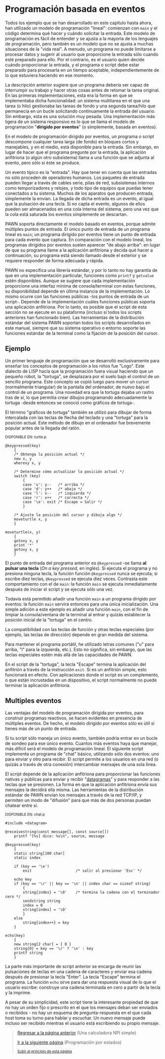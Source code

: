 # Programación basada en eventos
Todos los ejemplo que se han desarrollado en este capítulo hasta ahora, han utilizado un modelo de programación "lineal": comienzan con `main` y el código determina qué hacer y cuándo solicitar la entrada. Este modelo de programación es fácil de entender y se ajusta a la mayoría de los lenguajes de programación, pero también es un modelo que no se ajusta a muchas situaciones de la "vida real". A menudo, un programa no puede limitarse a procesar datos y sugerir al usuario que proporcione la entrada sólo cuando esté preparado para ello. Por el contrario, es el usuario quien decide cuándo proporcionar la entrada, y el programa o script debe estar preparado para procesarla en un tiempo aceptable, independientemente de lo que estuviera haciendo en ese momento.

La descripción anterior sugiere que un programa debería ser capaz de interrumpir su trabajo y hacer otras cosas antes de retomar la tarea original. En las primeras implementaciones, esta era la forma en que se implementaba dicha funcionalidad: un sistema multitarea en el que una tarea (o hilo) gestionaba las tareas de fondo y una segunda tarea/hilo que permanecía en un bucle solicitando continuamente la entrada del usuario. Sin embargo, esta es una solución muy pesada. Una implementación más ligera de un sistema responsivo es lo que se llama el modelo de programación "**dirigido por eventos**" (o simplemente, basada en eventos).

En el modelo de programación dirigido por eventos, un programa o script descompone cualquier tarea larga (de fondo) en bloques cortos y manejables, y en el medio, está disponible para la entrada. Sin embargo, en lugar de hacer que el programa pregunte por la entrada, la aplicación anfitriona (o algún otro subsistema) llama a una función que se adjunta al evento, pero sólo si éste se produce.

Un evento típico es la "entrada". Hay que tener en cuenta que las entradas no sólo proceden de operadores humanos. Los paquetes de entrada pueden llegar a través de cables serie, pilas de red, subsistemas internos como temporizadores y relojes, y todo tipo de equipos que puedas tener conectados a tu sistema. Muchos de los aparatos que producen entrada, simplemente la envían. La llegada de dicha entrada es un evento, al igual que la pulsación de una tecla. Si no capta el evento, algunos de ellos pueden ser almacenados en una
cola interna del sistema, pero una vez que la cola está saturada los eventos simplemente se descartan.

PAWN soporta directamente el modelo basado en eventos, porque admite múltiples puntos de entrada. El único punto de entrada de un programa lineal es `main`; un programa dirigido por eventos tiene un punto de entrada para cada evento que captura. En comparación con el modelo lineal, los programas dirigidos por eventos suelen aparecer "de abajo arriba": en lugar de que su programa llame a la aplicación anfitriona y decida qué hacer a continuación, su programa está siendo llamado desde el exterior y se requiere responder de forma adecuada y rápida.

PAWN no especifica una librería estándar, y por lo tanto no hay garantía de que en una implementación particular, funciones como `printf` y `getvalue` estén disponibles. Aunque se sugiere que cada implementación proporcione una interfaz mínima de consola/terminal con estas funciones, su disponibilidad depende en última instancia de la implementación.
Lo mismo ocurre con las funciones públicas -los puntos de entrada de un script-. Depende de la implementación cuáles funciones públicas soporta una aplicación anfitriona. Por lo tanto, es posible que el script de esta sección no se ejecute en su plataforma (incluso si todos los scripts anteriores han funcionado bien). Las herramientas de la distribución estándar del sistema PAWN soportan todos los scripts desarrollados en este manual, siempre que
su sistema operativo o entorno soporte las funciones estándar de la terminal
como la fijación de la posición del cursor.

## Ejemplo
Un primer lenguaje de programación que se desarrolló exclusivamente para enseñar los conceptos de programación a los niños fue "Logo". Este dialecto de LISP hacía que la programación fuera visual haciendo que un pequeño robot, la "tortuga", se desplazara por el suelo bajo el control de un sencillo programa. Este concepto se copió luego para mover un cursor (normalmente triangular) de la pantalla del ordenador, de nuevo bajo el control de un programa. Una novedad era que la tortuga dejaba un rastro tras de sí, lo que permitía crear dibujos programando adecuadamente la tortuga -desde entonces se conoció como gráficos de tortuga-.

El término "gráficos de tortuga" también se utilizó para dibujar de forma intercalada con las teclas de flecha del teclado y una "tortuga" para la posición actual. Este método de dibujo en el ordenador fue brevemente popular antes de la llegada del ratón.

<sub>DISPONIBLE EN: turtle.p</sub>
```pawn
@keypressed(key)
    {
    /* Obtenga la posición actual */
    new x, y
    wherexy x, y

    /* Determine cómo actualizar la posición actual */
    switch (key)
        {
        case 'u': y--   /* arriba */
        case 'd': y++   /* abajo */
        case 'l': x--   /* izquierda */
        case 'r': x++   /* correcta */
        case '\e': exit /* Escape = Salir */
        }

    /* Ajuste la posición del cursor y dibuja algo */
    moveturtle x, y
    }

moveturtle(x, y)
    {
    gotoxy x, y
    print '*'
    gotoxy x, y
    }
```

El punto de entrada del programa anterior es `@keypressed` -se llama **al pulsar una tecla** (*On a key pressed*, en inglés). Si ejecuta el programa y no presiona ninguna tecla, la función
función `@keypressed` nunca se ejecuta; si escribe diez teclas, `@keypressed` se ejecuta diez veces. Contrasta este comportamiento con el de `main`: la función `main` se ejecuta inmediatamente después de iniciar el script y se ejecuta sólo una vez.

Todavía está permitido añadir una función `main` a un programa dirigido por eventos: la función `main` servirá entonces para una única inicialización. Una simple adición a este ejemplo es añadir una función `main`, con el fin de limpiar la consola/ventana de la terminal al entrar y quizás establecer la posición inicial de la "tortuga" en el centro.

La compatibilidad con las teclas de función y otras teclas especiales (por ejemplo, las teclas de dirección) depende en gran medida del sistema.

Para mantener el programa portátil, he utilizado letras comunes ("u" para arriba, "l" para la izquierda, etc.). Esto no significa, sin embargo, que las teclas especiales estén más allá de las capacidades de PAWN.

En el script de la "tortuga", la tecla "Escape" termina la aplicación del anfitrión a través de la instrucción `exit`. Si es un anfitrión simple, esto funcionará en efecto. Con aplicaciones donde el script es un complemento, o 
que están incrustadas en un dispositivo, el script normalmente no puede terminar la aplicación anfitriona.

## Multiples eventos
Las ventajas del modelo de programación dirigida por eventos, para construir programas reactivos, se hacen evidentes en presencia de múltiples eventos. De hecho, el modelo dirigido por eventos sólo es útil si tienes más de un punto de entrada.

Si tu script sólo maneja un único evento, también podría entrar en un bucle de sondeo para ese único evento. Cuantos más eventos haya que manejar, más difícil será el modelo de programación lineal.
El siguiente script implementa un programa de "chat" básico, utilizando sólo dos eventos: uno para enviar y otro para recibir. El script permite a los usuarios en una red (o quizás a través de otra conexión) intercambiar mensajes de una sola línea.

El script depende de la aplicación anfitriona para proporcionar las funciones nativas y públicas para enviar y recibir "[datagramas]()" y para responder a las teclas que se presionen. 
La forma en que la aplicación anfitriona envía sus mensajes la decidirá ella misma. Las herramientas de la
distribución estándar de PAWN envían los mensajes a través de la red TCP/IP, y permiten un modo de "difusión" para que más de dos personas puedan chatear entre sí.

<sub>DISPONIBLE EN: chat.p</sub>
```pawn
#include <datagram>

@receivestring(const message[], const source[])
    printf "[%s] dice: %s\n", source, message

@keypressed(key)
    {
    static string[100 char]
    static index

    if (key == '\e')
        exit                    /* salir al presionar 'Esc' */

    echo key
    if (key == '\r' || key == '\n' || index char == sizeof string)
        {
        string{index} = '\0'    /* termina la cadena con el terminador cero */
        sendstring string
        index = 0
        string[index] = '\0'
        }
    else
        string{index++} = key
    }

echo(key)
    {
    new string[2 char] = { 0 }
    string{0} = key == '\r' ? '\n' : key
    printf string
    }
```

La parte más importante de script anterior se encarga de reunir las pulsaciones de teclas en una cadena de caracteres y enviar esa cadena después de presionar la tecla "Enter". La tecla "Escape" termina el programa. La función `echo` sirve para dar una respuesta visual de lo que el usuario escribe: construye una cadena terminada en cero a partir de la tecla y la imprime.

A pesar de su simplicidad, este script tiene la interesante propiedad de que no hay un orden fijo o prescrito en el que los mensajes deban ser enviados o recibidos - no hay un esquema de pregunta-respuesta en el que cada host toma su turno para hablar y escuchar. Un nuevo mensaje puede incluso ser recibido mientras el usuario está escribiendo su propio mensaje.

> [Regresar a la página anterior](08-una-calculadora-npi-simple.md) (Una calculadora NPI simple)
>
> [Ir a la siguiente página](10-programacion-por-estados.md) (Programación por estados)
>
> <sub>[Subir al principio de esta página](#programación-basada-en-eventos)</sub>